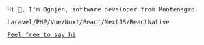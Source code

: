<samp>

<p align="left" style="font-family: monospace;">Hi 👋, I'm Ognjen, software developer from Montenegro.</h3>

<p style="font-family: monospace;">Laravel/PHP/Vue/Nuxt/React/NextJS/ReactNative </p>

<a href="mailto:opejovic@gmail.com" target="_blank">Feel free to say hi</a>
</samp>
